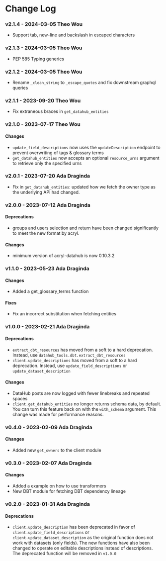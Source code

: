 # Change Log

### v2.1.4 - 2024-03-05 Theo Wou

- Support tab, new-line and backslash in escaped characters

### v2.1.3 - 2024-03-05 Theo Wou

- PEP 585 Typing generics

### v2.1.2 - 2024-03-05 Theo Wou

- Rename `_clean_string` to `_escape_quotes` and fix downstream graphql queries

### v2.1.1 - 2023-09-20 Theo Wou

- Fix extraneous braces in `get_datahub_entities`

### v2.1.0 - 2023-07-17 Theo Wou

#### Changes

- `update_field_descriptions` now uses the `updateDescription` endpoint to prevent overwriting
  of tags & glossary terms
- `get_datahub_entities` now accepts an optional `resource_urns` argument to retrieve only the specified urns

### v2.0.1 - 2023-07-20 Ada Draginda

- Fix in `get_datahub_entities`: updated how we fetch the owner type as the underlying API had changed.

### v2.0.0 - 2023-07-12 Ada Draginda

#### Deprecations

- groups and users selection and return have been changed significantly to meet
  the new format by acryl.

#### Changes

- minimum version of acryl-datahub is now 0.10.3.2

### v1.1.0 - 2023-05-23 Ada Draginda

#### Changes

- Added a get_glossary_terms function

#### Fixes

- Fix an incorrect substitution when fetching entities

### v1.0.0 - 2023-02-21 Ada Draginda

#### Deprecations

- `extract_dbt_resources` has moved from a soft to a hard deprecation. Instead, use
  `datahub_tools.dbt.extract_dbt_resources`
- `client.update_descriptions` has moved from a soft to a hard deprecation. Instead, use
  `update_field_descriptions` or `update_dataset_description`

#### Changes

- DataHub posts are now logged with fewer linebreaks and repeated spaces
- `client.get_datahub_entities` no longer returns schema data, by default. You can turn this feature
  back on with the `with_schema` argument. This change was made for performance reasons.

### v0.4.0 - 2023-02-09 Ada Draginda

#### Changes

- Added new `get_owners` to the client module

### v0.3.0 - 2023-02-07 Ada Draginda

#### Changes

- Added a example on how to use transformers
- New DBT module for fetching DBT dependency lineage

### v0.2.0 - 2023-01-31 Ada Draginda

#### Deprecations

- `client.update_description` has been deprecated in favor of `client.update_field_descriptions`
  or `client.update_dataset_description` as the original function does not work with datasets (only fields).
  The new functions have also been changed to operate on editable descriptions instead of descriptions. The
  deprecated function will be removed in `v1.0.0`
